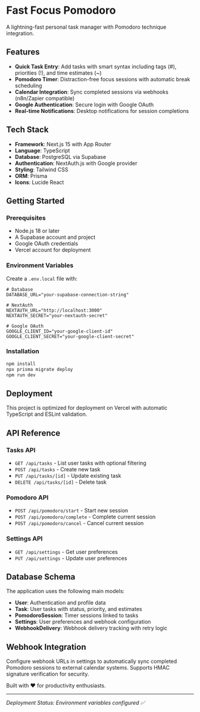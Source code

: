 # Fast Focus Pomodoro

A lightning-fast personal task manager with Pomodoro technique integration.

## Features

- **Quick Task Entry**: Add tasks with smart syntax including tags (#), priorities (!), and time estimates (~)
- **Pomodoro Timer**: Distraction-free focus sessions with automatic break scheduling
- **Calendar Integration**: Sync completed sessions via webhooks (n8n/Zapier compatible)
- **Google Authentication**: Secure login with Google OAuth
- **Real-time Notifications**: Desktop notifications for session completions

## Tech Stack

- **Framework**: Next.js 15 with App Router
- **Language**: TypeScript
- **Database**: PostgreSQL via Supabase
- **Authentication**: NextAuth.js with Google provider
- **Styling**: Tailwind CSS
- **ORM**: Prisma
- **Icons**: Lucide React

## Getting Started

### Prerequisites

- Node.js 18 or later
- A Supabase account and project
- Google OAuth credentials
- Vercel account for deployment

### Environment Variables

Create a `.env.local` file with:

```env
# Database
DATABASE_URL="your-supabase-connection-string"

# NextAuth
NEXTAUTH_URL="http://localhost:3000"
NEXTAUTH_SECRET="your-nextauth-secret"

# Google OAuth
GOOGLE_CLIENT_ID="your-google-client-id"
GOOGLE_CLIENT_SECRET="your-google-client-secret"
```

### Installation

```bash
npm install
npx prisma migrate deploy
npm run dev
```

## Deployment

This project is optimized for deployment on Vercel with automatic TypeScript and ESLint validation.

## API Reference

### Tasks API
- `GET /api/tasks` - List user tasks with optional filtering
- `POST /api/tasks` - Create new task
- `PUT /api/tasks/[id]` - Update existing task
- `DELETE /api/tasks/[id]` - Delete task

### Pomodoro API
- `POST /api/pomodoro/start` - Start new session
- `POST /api/pomodoro/complete` - Complete current session
- `POST /api/pomodoro/cancel` - Cancel current session

### Settings API
- `GET /api/settings` - Get user preferences
- `PUT /api/settings` - Update user preferences

## Database Schema

The application uses the following main models:
- **User**: Authentication and profile data
- **Task**: User tasks with status, priority, and estimates
- **PomodoroSession**: Timer sessions linked to tasks
- **Settings**: User preferences and webhook configuration
- **WebhookDelivery**: Webhook delivery tracking with retry logic

## Webhook Integration

Configure webhook URLs in settings to automatically sync completed Pomodoro sessions to external calendar systems. Supports HMAC signature verification for security.

Built with ❤️ for productivity enthusiasts.

---
*Deployment Status: Environment variables configured ✅*